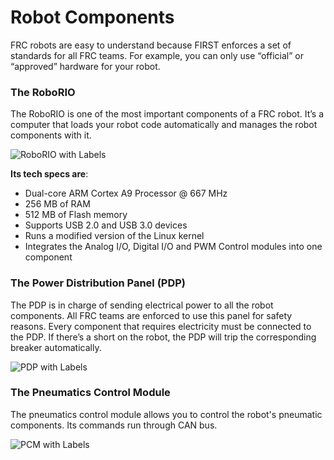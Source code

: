 # Robot Components

FRC robots are easy to understand because FIRST enforces a set of standards for all FRC teams. For example, you can only use “official” or “approved” hardware for your robot.

### The RoboRIO

The RoboRIO is one of the most important components of a FRC robot. It’s a computer that loads your robot code automatically and manages the robot components with it.

![RoboRIO with Labels](http://khengineering.github.io/RoboRio/controls/Images/roborio.jpg)

**Its tech specs are**:
-	Dual-core ARM Cortex A9 Processor @ 667 MHz
-	256 MB of RAM 
-	512 MB of Flash memory
-	Supports USB 2.0 and USB 3.0 devices
-	Runs a modified version of the Linux kernel
-	Integrates the Analog I/O, Digital I/O and PWM Control modules into one component

### The Power Distribution Panel (PDP)

The PDP is in charge of sending electrical power to all the robot components. All FRC teams are enforced to use this panel for safety reasons. Every component that requires electricity must be connected to the PDP. If there’s a short on the robot, the PDP will trip the corresponding breaker automatically.

![PDP with Labels](http://khengineering.github.io/RoboRio/controls/Images/pdpinfo.png)

### The Pneumatics Control Module

The pneumatics control module allows you to control the robot's pneumatic components. Its commands run through CAN bus.

![PCM with Labels](http://khengineering.github.io/RoboRio/Images/pcminfo.png)
